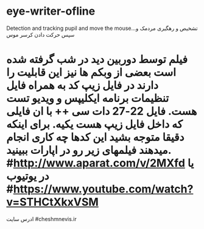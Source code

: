 # eye-writer-ofline
Detection and tracking pupil and  move the mouse...تشخیص و رهگیری مردمک و سپس حرکت دادن کرسر موس

فیلم توسط دوربین دید در شب گرفته شده است
بعضی از وبکم ها نیز این قابلیت را دارند
در فایل زیپ کد به همراه فایل تنظیمات برنامه ایکلیپس و ویدیو تست هست.
فایل 22-27 دات سی ++ با ان فایلی که داخل فایل زیپ هست یکیه.
برای اینکه دقیقا متوجه بشید این کدها چه کاری انجام میدهند فیلمهای زیر رو در اپارات ببینید.
#http://www.aparat.com/v/2MXfd
یا در یوتیوب
#https://www.youtube.com/watch?v=STHCtXkxVSM
=======================
ادرس سایت
#cheshmnevis.ir
